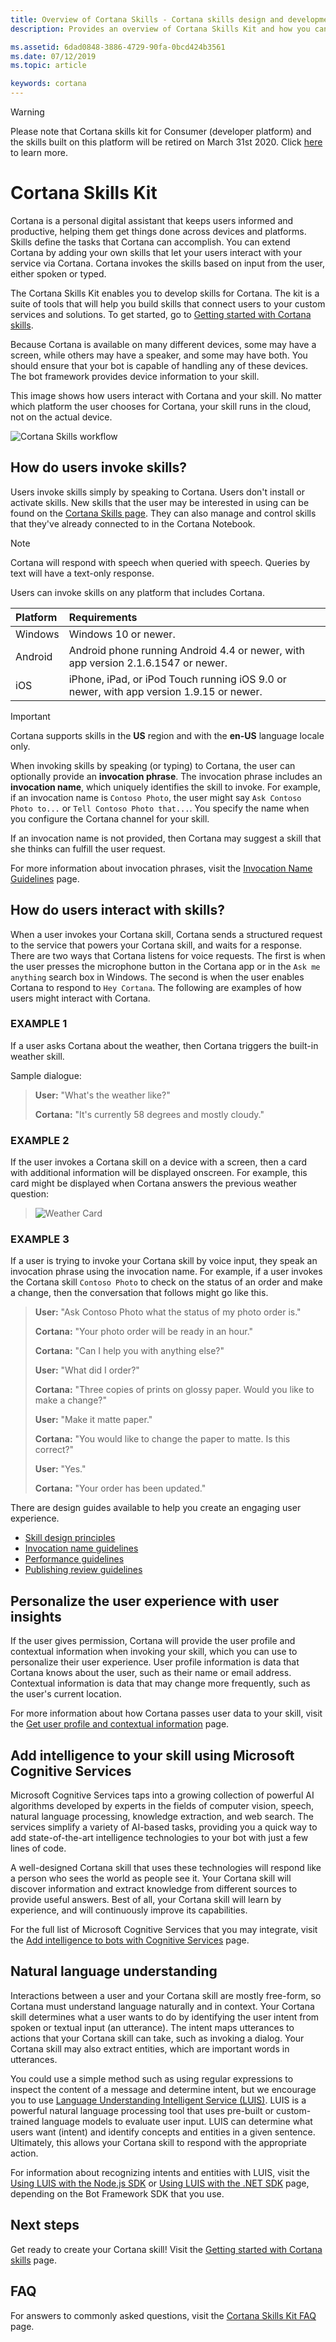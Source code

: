 ```yaml
---
title: Overview of Cortana Skills - Cortana skills design and development
description: Provides an overview of Cortana Skills Kit and how you can use it to extend Cortana so your users can use Cortana to interact with your service.

ms.assetid: 6dad0848-3886-4729-90fa-0bcd424b3561
ms.date: 07/12/2019
ms.topic: article

keywords: cortana
---
```

>[!WARNING]
> Please note that Cortana skills kit for Consumer (developer platform) and the skills built on this platform will be retired on March 31st 2020. Click [here](../skills/third-party-deprecation.md) to learn more. 

# Cortana Skills Kit

Cortana is a personal digital assistant that keeps users informed and productive, helping them get things done across devices and platforms. Skills define the tasks that Cortana can accomplish. You can extend Cortana by adding your own skills that let your users interact with your service via Cortana. Cortana invokes the skills based on input from the user, either spoken or typed.

The Cortana Skills Kit enables you to develop skills for Cortana. The kit is a suite of tools that will help you build skills that connect users to your custom services and solutions. To get started, go to [Getting started with Cortana skills](https://docs.microsoft.com/en-us/cortana/skills/get-started).

Because Cortana is available on many different devices, some may have a screen, while others may have a speaker, and some may have both. You should ensure that your bot is capable of handling any of these devices. The bot framework provides device information to your skill.

This image shows how users interact with Cortana and your skill. No matter which platform the user chooses for Cortana, your skill runs in the cloud, not on the actual device.

![Cortana Skills workflow](../media/images/workflow.png)  

## How do users invoke skills?  
 
Users invoke skills simply by speaking to Cortana. Users don't install or activate skills. New skills that the user may be interested in using can be found on the [Cortana Skills page](https://www.microsoft.com/en-us/windows/cortana/cortana-skills/). They can also manage and control skills that they've already connected to in the Cortana Notebook.

>[!NOTE]
> Cortana will respond with speech when queried with speech. Queries by text will have a text-only response.

Users can invoke skills on any platform that includes Cortana.

| Platform | Requirements |  
|:--- |:--- |  
| Windows | Windows 10 or newer. |  
|Android | Android phone running Android 4.4 or newer, with app version 2.1.6.1547 or newer. |  
| iOS | iPhone, iPad, or iPod Touch running iOS 9.0 or newer, with app version 1.9.15 or newer. |  

>[!IMPORTANT]
> Cortana supports skills in the **US** region and with the **en-US** language locale only.

When invoking skills by speaking (or typing) to Cortana, the user can optionally provide an **invocation phrase**. The invocation phrase includes an **invocation name**, which uniquely identifies the skill to invoke. For example, if an invocation name is `Contoso Photo`, the user might say `Ask Contoso Photo to...` or `Tell Contoso Photo that...`. You specify the name when you configure the Cortana channel for your skill.  

If an invocation name is not provided, then Cortana may suggest a skill that she thinks can fulfill the user request.

For more information about invocation phrases, visit the [Invocation Name Guidelines](https://docs.microsoft.com/en-us/cortana/skills/cortana-invocation-guidelines) page.

## How do users interact with skills?  

When a user invokes your Cortana skill, Cortana sends a structured request to the service that powers your Cortana skill, and waits for a response. There are two ways that Cortana listens for voice requests. The first is when the user presses the microphone button in the Cortana app or in the `Ask me anything` search box in Windows. The second is when the user enables Cortana to respond to `Hey Cortana`. The following are examples of how users might interact with Cortana.  

### EXAMPLE 1
If a user asks Cortana about the weather, then Cortana triggers the built-in weather skill.

Sample dialogue:

>**User:** "What's the weather like?"
>
>**Cortana:** "It's currently 58 degrees and mostly cloudy."

### EXAMPLE 2
If the user invokes a Cortana skill on a device with a screen, then a card with additional information will be displayed onscreen. For example, this card might be displayed when Cortana answers the previous weather question:

> ![Weather Card](../media/images/weather-card.png)  

### EXAMPLE 3
If a user is trying to invoke your Cortana skill by voice input, they speak an invocation phrase using the invocation name. For example, if a user invokes the Cortana skill `Contoso Photo` to check on the status of an order and make a change, then the conversation that follows might go like this.  
>
> **User:** "Ask Contoso Photo what the status of my photo order is."
>
> **Cortana:** "Your photo order will be ready in an hour."  
>
> **Cortana:** "Can I help you with anything else?"
>
> **User:** "What did I order?"
>
> **Cortana:** "Three copies of prints on glossy paper. Would you like to make a change?"
>
> **User:** "Make it matte paper."
>
> **Cortana:** "You would like to change the paper to matte. Is this correct?"
>
> **User:** "Yes."
>
> **Cortana:** "Your order has been updated."

There are design guides available to help you create an engaging user experience.

* [Skill design principles](./design-principles.md)  
* [Invocation name guidelines](./cortana-invocation-guidelines.md)  
* [Performance guidelines](./performance-guidelines.md)  
* [Publishing review guidelines](./skill-review-guidelines.md) 
<!-- * [Maintaining Your Cortana persona](./cortanas-persona.md)  This file was archived on 20-May-19 -->

## Personalize the user experience with user insights  

If the user gives permission, Cortana will provide the user profile and contextual information when invoking your skill, which you can use to personalize their user experience. User profile information is data that Cortana knows about the user, such as their name or email address. Contextual information is data that may change more frequently, such as the user's current location.

For more information about how Cortana passes user data to your skill, visit the [Get user profile and contextual information](./get-user-profile-context.md) page.  

## Add intelligence to your skill using Microsoft Cognitive Services  

Microsoft Cognitive Services taps into a growing collection of powerful AI algorithms developed by experts in the fields of computer vision, speech, natural language processing, knowledge extraction, and web search. The services simplify a variety of AI-based tasks, providing you a quick way to add state-of-the-art intelligence technologies to your bot with just a few lines of code.  

A well-designed Cortana skill that uses these technologies will respond like a person who sees the world as people see it. Your Cortana skill will discover information and extract knowledge from different sources to provide useful answers. Best of all, your Cortana skill will learn by experience, and will continuously improve its capabilities.  

For the full list of Microsoft Cognitive Services that you may integrate, visit the [Add intelligence to bots with Cognitive Services](https://docs.microsoft.com/azure/bot-service/bot-service-concept-intelligence?view=azure-bot-service-4.0) page.  

## Natural language understanding

Interactions between a user and your Cortana skill are mostly free-form, so Cortana must understand language naturally and in context. Your Cortana skill determines what a user wants to do by identifying the user intent from spoken or textual input (an utterance). The intent maps utterances to actions that your Cortana skill can take, such as invoking a dialog. Your Cortana skill may also extract entities, which are important words in utterances.

You could use a simple method such as using regular expressions to inspect the content of a message and determine intent, but we encourage you to use [Language Understanding Intelligent Service (LUIS)](https://www.luis.ai). LUIS is a powerful natural language processing tool that uses pre-built or custom-trained language models to evaluate user input. LUIS can determine what users want (intent) and identify concepts and entities in a given sentence. Ultimately, this allows your Cortana skill to respond with the appropriate action.

For information about recognizing intents and entities with LUIS, visit the  [Using LUIS with the Node.js SDK](https://docs.microsoft.com/azure/bot-service/nodejs/bot-builder-nodejs-recognize-intent-luis?view=azure-bot-service-4.0) or [Using LUIS with the .NET SDK](https://docs.microsoft.com/azure/bot-service/dotnet/bot-builder-dotnet-luis-dialogs?view=azure-bot-service-4.0) page, depending on the Bot Framework SDK that you use.

## Next steps  

Get ready to create your Cortana skill! Visit the [Getting started with Cortana skills](./get-started.md) page.  

## FAQ
For answers to commonly asked questions, visit the [Cortana Skills Kit FAQ](https://docs.microsoft.com/en-us/cortana/skills/faq) page.  
